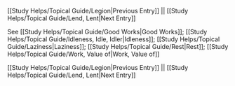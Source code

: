[[Study Helps/Topical Guide/Legion|Previous Entry]]  ||  [[Study Helps/Topical Guide/Lend, Lent|Next Entry]]

 See [[Study Helps/Topical Guide/Good Works|Good Works]]; [[Study Helps/Topical Guide/Idleness, Idle, Idler|Idleness]]; [[Study Helps/Topical Guide/Laziness|Laziness]]; [[Study Helps/Topical Guide/Rest|Rest]]; [[Study Helps/Topical Guide/Work, Value of|Work, Value of]]

[[Study Helps/Topical Guide/Legion|Previous Entry]]  ||  [[Study Helps/Topical Guide/Lend, Lent|Next Entry]]